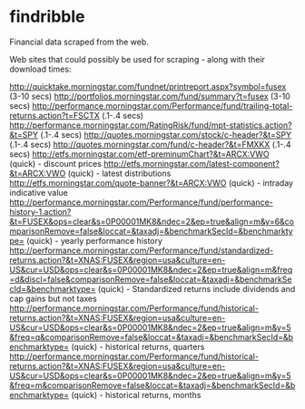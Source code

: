 # findribble
Financial data scraped from the web. 

Web sites that could possibly be used for scraping - along with their download times:

http://quicktake.morningstar.com/fundnet/printreport.aspx?symbol=fusex (3-10 secs)
http://portfolios.morningstar.com/fund/summary?t=fusex (3-10 secs)
http://performance.morningstar.com/Performance/fund/trailing-total-returns.action?t=FSCTX (.1-.4 secs)
http://performance.morningstar.com/RatingRisk/fund/mpt-statistics.action?&t=SPY (.1-.4 secs)
http://quotes.morningstar.com/stock/c-header?&t=SPY (.1-.4 secs)
http://quotes.morningstar.com/fund/c-header?&t=FMXKX (.1-.4 secs)
http://etfs.morningstar.com/etf-preminumChart?&t=ARCX:VWO (quick) - discount prices
http://etfs.morningstar.com/latest-component?&t=ARCX:VWO (quick) - latest distributions
http://etfs.morningstar.com/quote-banner?&t=ARCX:VWO (quick) - intraday indicative value
http://performance.morningstar.com/Performance/fund/performance-history-1.action?&t=FUSEX&ops=clear&s=0P00001MK8&ndec=2&ep=true&align=m&y=6&comparisonRemove=false&loccat=&taxadj=&benchmarkSecId=&benchmarktype= (quick) - yearly performance history
http://performance.morningstar.com/Performance/fund/standardized-returns.action?&t=XNAS:FUSEX&region=usa&culture=en-US&cur=USD&ops=clear&s=0P00001MK8&ndec=2&ep=true&align=m&freq=d&discl=false&comparisonRemove=false&loccat=&taxadj=&benchmarkSecId=&benchmarktype= (quick) - Standardized returns include dividends and cap gains but not taxes
http://performance.morningstar.com/Performance/fund/historical-returns.action?&t=XNAS:FUSEX&region=usa&culture=en-US&cur=USD&ops=clear&s=0P00001MK8&ndec=2&ep=true&align=m&y=5&freq=q&comparisonRemove=false&loccat=&taxadj=&benchmarkSecId=&benchmarktype= (quick) - historical returns, quarters
http://performance.morningstar.com/Performance/fund/historical-returns.action?&t=XNAS:FUSEX&region=usa&culture=en-US&cur=USD&ops=clear&s=0P00001MK8&ndec=2&ep=true&align=m&y=5&freq=m&comparisonRemove=false&loccat=&taxadj=&benchmarkSecId=&benchmarktype= (quick) - historical returns, months